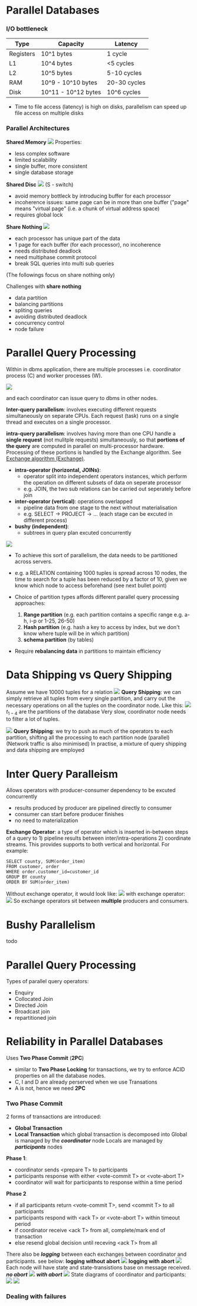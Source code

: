 # Parallel Databases

### I/O bottleneck

| Type      | Capacity            | Latency      |
|-----------|---------------------|--------------|
| Registers | 10^1 bytes          | 1 cycle      |
| L1        | 10^4 bytes          | <5 cycles    |
| L2        | 10^5 bytes          | 5-10 cycles  |
| RAM       | 10^9 - 10^10 bytes  | 20-30 cycles |
| Disk      | 10^11 - 10^12 bytes | 10^6 cycles  |

- Time to file access (latency) is high on disks, parallelism can speed up file access on multiple disks
 
### Parallel Architectures

**Shared Memory**
![](https://github.com/werdnakof/DatabaseNotes/blob/master/images/shared-memory-arch.png?raw=true)
Properties:
- less complex software
- limited scalability
- single buffer, more consistent
- single database storage

**Shared Disc**
![](https://github.com/werdnakof/DatabaseNotes/blob/master/images/shared-disc-arch.png?raw=true)
(S - switch)
- avoid memory bottleck by introducing buffer for each processor
- incoherence issues: same page can be in more than one buffer ("page" means "virtual page" (i.e. a chunk of virtual address space)
- requires global lock

**Share Nothing**
![](https://github.com/werdnakof/DatabaseNotes/blob/master/images/shared-nothing-arch.png?raw=true)
- each processor has unique part of the data
- 1 page for each buffer (for each processor), no incoherence
- needs distributed deadlock
- need multiphase commit protocol
- break SQL queries into multi sub queries

(The followings focus on share nothing only)

Challenges with **share nothing**
- data partition
- balancing partitions
- spliting queries
- avoiding distributed deadlock
- concurrency control
- node failure

# Parallel Query Processing

Within in dbms application, there are multiple processes i.e. coordinator process (C) and worker processes (W).

 ![](https://github.com/werdnakof/DatabaseNotes/blob/master/images/dbms-in-nodes.png?raw=true)

and each coordinator can issue query to dbms in other nodes.

**Inter-query parallelism**: involves executing different requests simultaneously on separate CPUs. Each request (task) runs on a single thread and executes on a single processor.

**intra-query parallelism**:  involves having more than one CPU handle a **single request** (not mulitple requests) simultaneously, so that **portions of the query** are computed in parallel on multi-processor hardware. Processing of these portions is handled by the Exchange algorithm. See  [Exchange algorithm (Exchange)](http://dcx.sybase.com/1200/en/dbusage/queryopt-exchange.html).

- **intra-operator (horizontal, JOINs)**: 
	- operator split into independent operators instances, 
	  which perform the operation on different subsets of data on seperate processor
	- e.g. JOIN, the two sub relations can be carried out seperately before join
- **inter-operator (vertical)**: operations overlapped
	- pipeline data from one stage to the next without materialisation
	- e.g. SELECT -> PROJECT -> ... (each stage can be excuted in different process)
- **bushy (independent)**: 
	- subtrees in query plan excuted concurrently

 ![](https://github.com/werdnakof/DatabaseNotes/blob/master/images/intra-query.png?raw=true)
 - To achieve this sort of parallelism, the data needs to be partitioned across servers.
 - e.g. a RELATION containing 1000 tuples is spread across 10 nodes, the time to search for a tuple has been reduced by a factor of 10, given we know which node to access beforehand (see next bullet point)
 - Choice of partition types affords different parallel query processing approaches:
	 1. **Range partition** (e.g. each partition contains a specific range e.g. a-h, i-p or 1-25, 26-50)
	 2. **Hash partition** (e.g. hash a key to access by index, but we don't know where tuple will be in which partition)
	 3. **schema partition** (by tables)

- Require **rebalancing data** in partitions to maintain efficiency

# Data Shipping vs Query Shipping
Assume we have 10000 tuples for a relation
![](https://github.com/werdnakof/DatabaseNotes/blob/master/images/data-shipping-2.png?raw=true)
**Query Shipping**: we can simply retrieve all tuples from every single partition, and carry out the necessary operations on all the tuples on the coordinator node. Like this:
![](https://github.com/werdnakof/DatabaseNotes/blob/master/images/data-shipping.png?raw=true)
$t_{1-4}$ are the partitions of the database
Very slow, coordinator node needs to filter a lot of tuples.

![](https://github.com/werdnakof/DatabaseNotes/blob/master/images/query-shipping.png?raw=true)
**Query Shipping**: we try to push as much of the operators to each partition, shifting all the processing to each partition node (parallel)
(Network traffic is also minimised)
In practise, a mixture of query shipping and data shipping are employed

# Inter Query Paralleism
Allows operators with producer-consumer dependency to be excuted concurrently
- results produced by producer are pipelined directly to consumer
- consumer can start before producer finishes
- no need to materialization

**Exchange Operator**: a type of operator which is inserted in-between steps of a query to 1) pipeline results between inter/intra-operations 2) coordinate streams. This provides supports to both vertical and horizontal. For example:
```
SELECT county, SUM(order_item)
FROM customer, order
WHERE order.customer_id=customer_id
GROUP BY county
ORDER BY SUM(order_item)
```
Without exchange operator, it would look like:
![](https://github.com/werdnakof/DatabaseNotes/blob/master/images/exchange-op-1.png?raw=true)
with exchange operator:
![](https://github.com/werdnakof/DatabaseNotes/blob/master/images/exchange-op-2.png?raw=true)
So exchange operators sit between **multiple** producers and consumers.

# Bushy Parallelism
todo

# Parallel Query Processing
Types of parallel query operators:
- Enquiry
- Collocated Join
- Directed Join
- Broadcast join
- repartitioned join

# Reliability in Parallel Databases
Uses **Two Phase Commit** (**2PC**)
- similar to **Two Phase Locking** for transactions, we try to enforce ACID properties on all the database nodes.
- C, I and D are already perserved when we use Transations
- A is not, hence we need **2PC**

### Two Phase Commit
2 forms of transactions are introduced:
- **Global Transaction**
- **Local Transaction** which global transaction is decomposed into
Global is managed by the **_coordinator_** node
Locals are managed by **_participants_** nodes

**Phase 1**:
- coordinator sends \<prepare T> to participants
- participants response with either \<vote-commit T> or \<vote-abort T>
- coordinator will wait for participants to response within a time period

**Phase 2**
- if all participants return \<vote-commit T>, send \<commit T> to all participants
- participants respond with \<ack T> or \<vote-abort T> within timeout period
- if coordinator receive \<ack T> from all, complete/mark end of transaction
- else resend global decision until receving \<ack T> from all

There also be **_logging_** between each exchanges between coordinator and participants. see below:
**logging without abort**
![](https://github.com/werdnakof/DatabaseNotes/blob/master/images/2PC-logging.png?raw=true)
**logging with abort**
![](https://github.com/werdnakof/DatabaseNotes/blob/master/images/2PC-logging-abort.png?raw=true)
Each node will have state and state-transistions base on message received.
**_no abort_**
![](https://github.com/werdnakof/DatabaseNotes/blob/master/images/2PC-state.png?raw=true)
**_with abort_**
![](https://github.com/werdnakof/DatabaseNotes/blob/master/images/2PC-state-abort.png?raw=true)
State diagrams of coordinator and participants:
![](https://github.com/werdnakof/DatabaseNotes/blob/master/images/state-diag-coord.png?raw=true)
![](https://github.com/werdnakof/DatabaseNotes/blob/master/images/state-diag-part.png?raw=true)

### Dealing with failures


<!--stackedit_data:
eyJoaXN0b3J5IjpbNjc5NTg1ODgzLC0xNzI4OTg4MDksLTI5Mz
k5Mzg2NiwzNzc2NjQ1NDAsLTQ2NDY5MjgwNyw1ODk5MTQ3MzYs
MTQ1MDQ2NDA5Miw3NTYyNTAzMjUsMTU0NjcwMTkzMywxODM3MD
QyMzQzLC01NzgwMDI4NCwxNDc5OTI0MTI1LDMxMDY5MTU2NSw1
NzA2NzY4ODYsLTY4MjI1MDA1MywtMTY2MjA1MzgyMywxNjAzNj
IwMDY5LDc1OTUwNjIwMSwyODA0NDE0NDgsMTU1NDE1Mjk2XX0=

-->